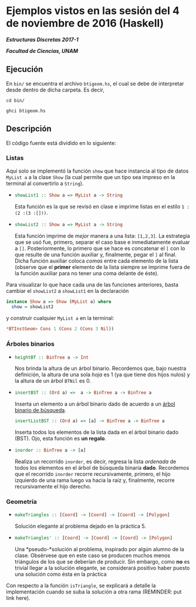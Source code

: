 # Ejemplos vistos en las sesión del 4 de noviembre de 2016 (Haskell)

***Estructuras Discretas 2017-1***

***Facultad de Ciencias, UNAM***

## Ejecución
En `bin/` se encuentra el archivo `btigeom.hs`, el cual se debe de interpretar
desde dentro de dicha carpeta. Es decir,

```shell
cd bin/

ghci btigeom.hs
```

## Descripción

El código fuente está dividido en lo siguiente:

### Listas

Aquí solo se implementó la función `show` que hace instancia al tipo de datos `MyList a` a
la clase `Show` (la cual permite que un tipo sea impreso en la terminal al convertirlo a
`String`).

- 
  ```haskell
  showList1 :: Show a => MyList a -> String
  ```
  Esta función es la que se revisó en clase e imprime listas en el estilo
  `1 :(2 :(3 :[]))`.
  
- 
  ```haskell
  showList2 :: Show a => MyList a -> String
  ```
  Esta función imprime de *mejor* manera a una lista:
  `[1,2,3]`. La estrategia que se usó fue, primero, separar el caso base e inmediatamente
  evaluar a `[]`. Posteriormente, lo primero que se hace es concatenar el `[` con lo que
  resulte de una función auxiliar y, finalmente, pegar el `]` al final. Dicha función auxiliar
  coloca *comas* entre cada elemento de la lista (observe que el **primer** elemento de la lista
  siempre se imprime fuera de la función auxiliar para no tener una coma delante de éste).

Para visualizar lo que hace cada una de las funciones anteriores, basta cambiar el `showList2` a
`showList1` en la declaración 
```haskell
instance Show a => Show (MyList a) where
  show = showList2
```
y construir cualquier `MyList a` en la terminal:
```haskell
*BTInstGeom> Cons 1 (Cons 2 (Cons 3 Nil))
```

### Árboles binarios

- 
  ```haskell
  heightBT :: BinTree a -> Int
  ```
  Nos brinda la altura de un árbol binario. Recordemos que, bajo nuestra definición, la altura de una
  sola _hoja_ es 1 (ya que tiene dos hijos nulos) y la altura de un árbol `BTNil` es 0.
  
- 
  ```haskell
  insertBST :: (Ord a) =>  a -> BinTree a -> BinTree a
  ```
  Inserta un elemento a un árbol binario dado de acuerdo a un [árbol binario de búsqueda](https://www.cs.usfca.edu/~galles/visualization/BST.html).
  

  ```haskell
  insertListBST :: (Ord a) => [a] -> BinTree a -> BinTree a
  ```
  Inserta todos los elementos de la lista dada en el árbol binario dado (BST). Ojo, esta función
  es **un regalo**.
  
- 
  ```haskell
  inorder :: BinTree a -> [a]
  ```
  Realiza un recorrido `inorder`, es decir, regresa la lista *ordenada* de todos los elementos
  en el árbol de búsqueda binaria **dado**. Recordemos que el recorrido `inorder` recorre
  recursivamente, primero, el hijo izquierdo de una rama luego va hacia la raíz y, finalmente,
  recorre recursivamente el hijo derecho.

### Geometría

- 
  ```haskell
  makeTriangles :: [Coord] -> [Coord] -> [Coord] -> [Polygon]
  ```
  Solución elegante al problema dejado en la práctica 5.
  
- 
  ```haskell
  makeTriangles' :: [Coord] -> [Coord] -> [Coord] -> [Polygon]
  ```
  Una *pseudo-*solución al problema, inspirado por algún alumno de la clase. Obsérvese que
  en este caso se producen muchos menos triángulos de los que se deberían de producir.
  Sin embargo, como **no** es trivial llegar a la solución elegante, se considerará positivo
  haber puesto una solución como ésta en la práctica
  
Con respecto a la función `isTriangle`, se explicará a detalle la implementación cuando
se suba la solución a otra rama (REMINDER: put link here).

